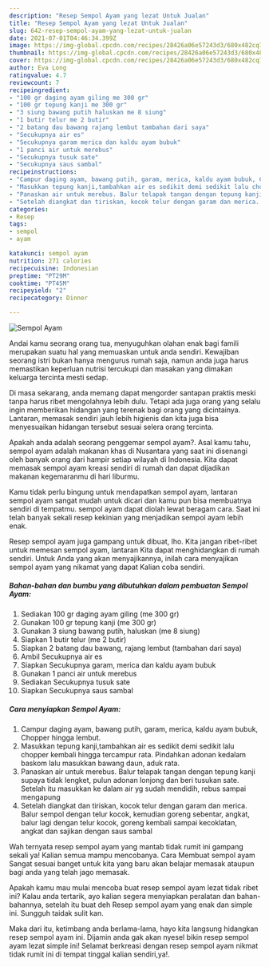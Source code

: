 ```yaml
---
description: "Resep Sempol Ayam yang lezat Untuk Jualan"
title: "Resep Sempol Ayam yang lezat Untuk Jualan"
slug: 642-resep-sempol-ayam-yang-lezat-untuk-jualan
date: 2021-07-01T04:46:34.399Z
image: https://img-global.cpcdn.com/recipes/28426a06e57243d3/680x482cq70/sempol-ayam-foto-resep-utama.jpg
thumbnail: https://img-global.cpcdn.com/recipes/28426a06e57243d3/680x482cq70/sempol-ayam-foto-resep-utama.jpg
cover: https://img-global.cpcdn.com/recipes/28426a06e57243d3/680x482cq70/sempol-ayam-foto-resep-utama.jpg
author: Eva Long
ratingvalue: 4.7
reviewcount: 7
recipeingredient:
- "100 gr daging ayam giling me 300 gr"
- "100 gr tepung kanji me 300 gr"
- "3 siung bawang putih haluskan me 8 siung"
- "1 butir telur me 2 butir"
- "2 batang dau bawang rajang lembut tambahan dari saya"
- "Secukupnya air es"
- "Secukupnya garam merica dan kaldu ayam bubuk"
- "1 panci air untuk merebus"
- "Secukupnya tusuk sate"
- "Secukupnya saus sambal"
recipeinstructions:
- "Campur daging ayam, bawang putih, garam, merica, kaldu ayam bubuk, Chopper hingga lembut."
- "Masukkan tepung kanji,tambahkan air es sedikit demi sedikit lalu chopper kembali hingga tercampur rata. Pindahkan adonan kedalam baskom lalu masukkan bawang daun, aduk rata."
- "Panaskan air untuk merebus. Balur telapak tangan dengan tepung kanji supaya tidak lengket, pulun adonan lonjong dan beri tusukan sate. Setelah itu masukkan ke dalam air yg sudah mendidih, rebus sampai mengapung"
- "Setelah diangkat dan tiriskan, kocok telur dengan garam dan merica. Balur sempol dengan telur kocok, kemudian goreng sebentar, angkat, balur lagi dengan telur kocok, goreng kembali sampai kecoklatan, angkat dan sajikan dengan saus sambal"
categories:
- Resep
tags:
- sempol
- ayam

katakunci: sempol ayam 
nutrition: 271 calories
recipecuisine: Indonesian
preptime: "PT29M"
cooktime: "PT45M"
recipeyield: "2"
recipecategory: Dinner

---
```



![Sempol Ayam](https://img-global.cpcdn.com/recipes/28426a06e57243d3/680x482cq70/sempol-ayam-foto-resep-utama.jpg)

Andai kamu seorang orang tua, menyuguhkan olahan enak bagi famili merupakan suatu hal yang memuaskan untuk anda sendiri. Kewajiban seorang istri bukan hanya mengurus rumah saja, namun anda juga harus memastikan keperluan nutrisi tercukupi dan masakan yang dimakan keluarga tercinta mesti sedap.

Di masa  sekarang, anda memang dapat mengorder santapan praktis meski tanpa harus ribet mengolahnya lebih dulu. Tetapi ada juga orang yang selalu ingin memberikan hidangan yang terenak bagi orang yang dicintainya. Lantaran, memasak sendiri jauh lebih higienis dan kita juga bisa menyesuaikan hidangan tersebut sesuai selera orang tercinta. 



Apakah anda adalah seorang penggemar sempol ayam?. Asal kamu tahu, sempol ayam adalah makanan khas di Nusantara yang saat ini disenangi oleh banyak orang dari hampir setiap wilayah di Indonesia. Kita dapat memasak sempol ayam kreasi sendiri di rumah dan dapat dijadikan makanan kegemaranmu di hari liburmu.

Kamu tidak perlu bingung untuk mendapatkan sempol ayam, lantaran sempol ayam sangat mudah untuk dicari dan kamu pun bisa membuatnya sendiri di tempatmu. sempol ayam dapat diolah lewat beragam cara. Saat ini telah banyak sekali resep kekinian yang menjadikan sempol ayam lebih enak.

Resep sempol ayam juga gampang untuk dibuat, lho. Kita jangan ribet-ribet untuk memesan sempol ayam, lantaran Kita dapat menghidangkan di rumah sendiri. Untuk Anda yang akan menyajikannya, inilah cara menyajikan sempol ayam yang nikamat yang dapat Kalian coba sendiri.

<!--inarticleads1-->

##### Bahan-bahan dan bumbu yang dibutuhkan dalam pembuatan Sempol Ayam:

1. Sediakan 100 gr daging ayam giling (me 300 gr)
1. Gunakan 100 gr tepung kanji (me 300 gr)
1. Gunakan 3 siung bawang putih, haluskan (me 8 siung)
1. Siapkan 1 butir telur (me 2 butir)
1. Siapkan 2 batang dau bawang, rajang lembut (tambahan dari saya)
1. Ambil Secukupnya air es
1. Siapkan Secukupnya garam, merica dan kaldu ayam bubuk
1. Gunakan 1 panci air untuk merebus
1. Sediakan Secukupnya tusuk sate
1. Siapkan Secukupnya saus sambal




<!--inarticleads2-->

##### Cara menyiapkan Sempol Ayam:

1. Campur daging ayam, bawang putih, garam, merica, kaldu ayam bubuk, Chopper hingga lembut.
1. Masukkan tepung kanji,tambahkan air es sedikit demi sedikit lalu chopper kembali hingga tercampur rata. Pindahkan adonan kedalam baskom lalu masukkan bawang daun, aduk rata.
1. Panaskan air untuk merebus. Balur telapak tangan dengan tepung kanji supaya tidak lengket, pulun adonan lonjong dan beri tusukan sate. Setelah itu masukkan ke dalam air yg sudah mendidih, rebus sampai mengapung
1. Setelah diangkat dan tiriskan, kocok telur dengan garam dan merica. Balur sempol dengan telur kocok, kemudian goreng sebentar, angkat, balur lagi dengan telur kocok, goreng kembali sampai kecoklatan, angkat dan sajikan dengan saus sambal




Wah ternyata resep sempol ayam yang mantab tidak rumit ini gampang sekali ya! Kalian semua mampu mencobanya. Cara Membuat sempol ayam Sangat sesuai banget untuk kita yang baru akan belajar memasak ataupun bagi anda yang telah jago memasak.

Apakah kamu mau mulai mencoba buat resep sempol ayam lezat tidak ribet ini? Kalau anda tertarik, ayo kalian segera menyiapkan peralatan dan bahan-bahannya, setelah itu buat deh Resep sempol ayam yang enak dan simple ini. Sungguh taidak sulit kan. 

Maka dari itu, ketimbang anda berlama-lama, hayo kita langsung hidangkan resep sempol ayam ini. Dijamin anda gak akan nyesel bikin resep sempol ayam lezat simple ini! Selamat berkreasi dengan resep sempol ayam nikmat tidak rumit ini di tempat tinggal kalian sendiri,ya!.

